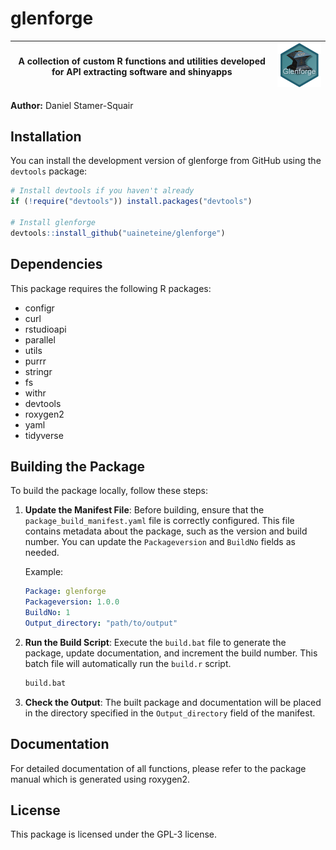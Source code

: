 # glenforge

| A collection of custom R functions and utilities developed for API extracting software and shinyapps | ![Icon](https://raw.githubusercontent.com/uaineteine/glenforge/refs/heads/master/icon/icon.png) |
|----------------------------------------------------------------------------------------------------------------------|--------------------------------------------------------------------------------------------------|

**Author:** Daniel Stamer-Squair

## Installation

You can install the development version of glenforge from GitHub using the `devtools` package:

```r
# Install devtools if you haven't already
if (!require("devtools")) install.packages("devtools")

# Install glenforge
devtools::install_github("uaineteine/glenforge")
```

## Dependencies

This package requires the following R packages:
- configr
- curl
- rstudioapi
- parallel
- utils
- purrr
- stringr
- fs
- withr
- devtools
- roxygen2
- yaml
- tidyverse

## Building the Package

To build the package locally, follow these steps:

1. **Update the Manifest File**: Before building, ensure that the `package_build_manifest.yaml` file is correctly configured. This file contains metadata about the package, such as the version and build number. You can update the `Packageversion` and `BuildNo` fields as needed.

   Example:
   ```yaml
   Package: glenforge
   Packageversion: 1.0.0
   BuildNo: 1
   Output_directory: "path/to/output"
   ```

2. **Run the Build Script**: Execute the `build.bat` file to generate the package, update documentation, and increment the build number. This batch file will automatically run the `build.r` script.

   ```bash
   build.bat
   ```

3. **Check the Output**: The built package and documentation will be placed in the directory specified in the `Output_directory` field of the manifest.

## Documentation

For detailed documentation of all functions, please refer to the package manual which is generated using roxygen2.

## License

This package is licensed under the GPL-3 license.
